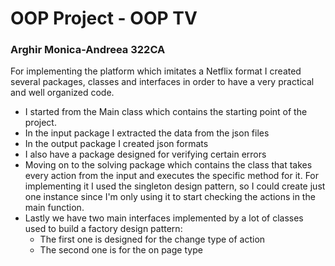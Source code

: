# OOP Project - OOP TV

### Arghir Monica-Andreea 322CA



For implementing the platform which imitates a Netflix format I created several packages, classes and interfaces in order to have a very practical and well organized code.

* I started from the Main class which contains the starting point of the project.
* In the input package I extracted the data from the json files
* In the output package I created json formats
* I also have a package designed for verifying certain errors 
* Moving on to the solving package which contains the class that takes every action from the input and executes the specific method for it. For implementing it I used the singleton design pattern, so I could create just one instance since I'm only using it to start checking the actions in the main function. 
* Lastly we have two main interfaces implemented by a lot of classes used to build a factory design pattern:
    * The first one is designed for the change type of action
    * The second one is for the on page type


